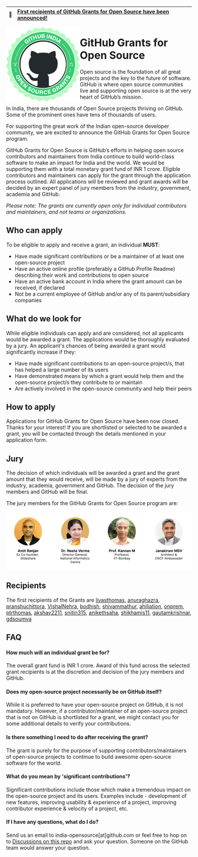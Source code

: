 | 🎉  | [First recipients of GitHub Grants for Open Source have been announced!](https://github.blog/2021-09-12-recipients-open-source-grants-github-sponsors-india/) |
|---------------|:------------------------|

<img align="left" height="200" src="assets/grants%402x.png">

# GitHub Grants for Open Source

Open source is the foundation of all great projects and the key to the future of software. GitHub is where open source communities live and supporting open source is at the very heart of GitHub’s mission.

In India, there are thousands of Open Source projects thriving on GitHub. Some of the prominent ones have tens of thousands of users.

For supporting the great work of the Indian open-source developer community, we are excited to announce the GitHub Grants for Open Source program.

GitHub Grants for Open Source is GitHub’s efforts in helping open source contributors and maintainers from India continue to build world-class software to make an impact for India and the world. We would be supporting them with a total monetary grant fund of INR 1 crore. Eligible contributors and maintainers can apply for the grant through the application process outlined. All applications will be reviewed and grant awards will be decided by an expert panel of jury members from the industry, government, academia and GitHub.

_Please note: The grants are currently open only for individual contributors and maintainers, and not teams or organizations._

## Who can apply

To be eligible to apply and receive a grant, an individual **MUST**:
- Have made significant contributions or be a maintainer of at least one open-source project
- Have an active online profile (preferably a GitHub Profile Readme) describing their work and contributions to open source
- Have an active bank account in India where the grant amount can be received, if declared
- Not be a current employee of GitHub and/or any of its parent/subsidiary companies

## What do we look for

While eligible individuals can apply and are considered, not all applicants would be awarded a grant. The applications would be thoroughly evaluated by a jury. An applicant's chances of being awarded a grant would significantly increase if they:
- Have made significant contributions to an open-source project/s, that has helped a large number of its users
- Have demonstrated means by which a grant would help them and the open-source project/s they contribute to or maintain
- Are actively involved in the open-source community and help their peers

## How to apply

Applications for GitHub Grants for Open Source have been now closed. Thanks for your interest! If you are shortlisted or selected to be awarded a grant, you will be contacted through the details mentioned in your application form.

## Jury

The decision of which individuals will be awarded a grant and the grant amount that they would receive, will be made by a jury of experts from the industry, academia, government and GitHub. The decision of the jury members and GitHub will be final.

The jury members for the GitHub Grants for Open Source program are:

![Jury Members](assets/india-os-grants-jury.png)

## Recipients

The first recipients of the Grants are [liyasthomas](https://github.com/liyasthomas), [anuraghazra](https://github.com/anuraghazra), [pranshuchittora](https://github.com/pranshuchittora), [VishalNehra](https://github.com/VishalNehra), [bodhish](https://github.com/bodhish), [shivammathur](https://github.com/shivammathur), [ahiliation](https://github.com/ahiliation), [onprem](https://github.com/onprem), [ptrthomas](https://github.com/ptrthomas), [akshay2211](https://github.com/akshay2211), [snitin315](https://github.com/snitin315), [anikethsaha](https://github.com/anikethsaha), [shikhamis11](https://github.com/shikhamis11), [gautamkrishnar](https://github.com/gautamkrishnar), [gdsoumya](https://github.com/gdsoumya)


## FAQ

#### How much will an individual grant be for?

The overall grant fund is INR 1 crore. Award of this fund across the selected grant recipients is at the discretion and decision of the jury members and GitHub.

#### Does my open-source project necessarily be on GitHub itself?

While it is preferred to have your open-source project on GitHub, it is not mandatory. However, if a contributor/maintainer of an open-source project that is not on GitHub is shortlisted for a grant, we might contact you for some additional details to verify your contributions.

#### Is there something I need to do after receiving the grant?

The grant is purely for the purpose of supporting contributors/maintainers of open-source projects to continue to build awesome open-source software for the world. 

#### What do you mean by 'significant contributions'?

Significant contributions include those which make a tremendous impact on the open-source project and its users. Examples include - development of new features, improving usability & experience of a project, improving contributor experience & velocity of a project, etc. 

#### If I have any questions, what do I do?

Send us an email to india-opensource[at]github.com or feel free to hop on to [Discussions on this repo](https://github.com/github/india/discussions) and ask your question. Someone on the GitHub team would answer your question.
